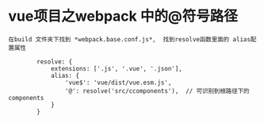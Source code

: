 # vue项目之webpack 中的@符号路径
 >
	在build 文件夹下找到 *webpack.base.conf.js*,  找到resolve函数里面的 alias配置属性
```
		resolve: {
			extensions: ['.js', '.vue', '.json'],
			alias: {
				'vue$': 'vue/dist/vue.esm.js',
				'@': resolve('src/ccomponents'),  // 可识别到根路径下的components
			}
		}
```
